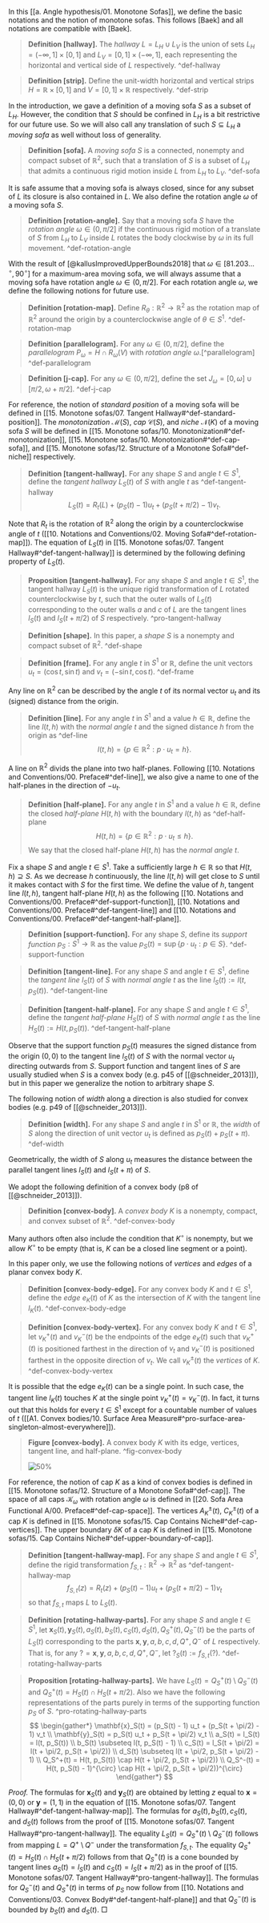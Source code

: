 In this [[a. Angle hypothesis/01. Monotone Sofas]], we define the basic notations and the notion of monotone sofas. This follows [Baek] and all notations are compatible with [Baek].

> __Definition [hallway].__ The _hallway_ $L = L_H \cup L_V$ is the union of sets $L_H = (-\infty, 1] \times [0, 1]$ and $L_V = [0, 1] \times (-\infty, 1]$, each representing the horizontal and vertical side of $L$ respectively. ^def-hallway

> __Definition [strip].__ Define the unit-width horizontal and vertical strips $H = \mathbb{R} \times [0, 1]$ and $V = [0, 1] \times \mathbb{R}$ respectively. ^def-strip

In the introduction, we gave a definition of a moving sofa $S$ as a subset of $L_H$. However, the condition that $S$ should be confined in $L_H$ is a bit restrictive for our future use. So we will also call any translation of such $S \subseteq L_H$ a _moving sofa_ as well without loss of generality.

> __Definition [sofa].__ A _moving sofa_ $S$ is a connected, nonempty and compact subset of $\mathbb{R}^2$, such that a translation of $S$ is a subset of $L_H$ that admits a continuous rigid motion inside $L$ from $L_H$ to $L_V$. ^def-sofa

It is safe assume that a moving sofa is always closed, since for any subset of $L$ its closure is also contained in $L$. We also define the rotation angle $\omega$ of a moving sofa $S$.

> __Definition [rotation-angle].__ Say that a moving sofa $S$ have the _rotation angle_ $\omega \in (0, \pi/2]$ if the continuous rigid motion of a translate of $S$ from $L_H$ to $L_V$ inside $L$ rotates the body clockwise by $\omega$ in its full movement. ^def-rotation-angle

With the result of [@kallusImprovedUpperBounds2018] that $\omega \in [81.203\dots^\circ, 90^\circ]$ for a maximum-area moving sofa, we will always assume that a moving sofa have rotation angle $\omega \in (0, \pi/2]$. For each rotation angle $\omega$, we define the following notions for future use.

> __Definition [rotation-map].__ Define $R_\theta : \mathbb{R}^2 \to \mathbb{R}^2$ as the rotation map of $\mathbb{R}^2$ around the origin by a counterclockwise angle of $\theta \in S^1$. ^def-rotation-map

> __Definition [parallelogram].__ For any $\omega \in (0, \pi/2]$, define the _parallelogram_ $P_\omega = H \cap R_\omega(V)$ with _rotation angle_ $\omega$.[^parallelogram] ^def-parallelogram

> __Definition [j-cap].__ For any $\omega \in (0, \pi/2]$, define the set $J_\omega = [0, \omega] \cup [\pi/2, \omega + \pi/2]$. ^def-j-cap

For reference, the notion of _standard position_ of a moving sofa will be defined in [[15. Monotone sofas/07. Tangent Hallway#^def-standard-position]]. The _monotonization_ $\mathcal{M}(S)$, _cap_ $\mathcal{C}(S)$, and _niche_ $\mathcal{N}(K)$ of a moving sofa $S$ will be defined in [[15. Monotone sofas/10. Monotonization#^def-monotonization]], [[15. Monotone sofas/10. Monotonization#^def-cap-sofa]], and [[15. Monotone sofas/12. Structure of a Monotone Sofa#^def-niche]] respectively.

> __Definition [tangent-hallway].__ For any shape $S$ and angle $t \in S^1$, define the _tangent hallway_ $L_S(t)$ of $S$ with angle $t$ as ^def-tangent-hallway
$$
L_S(t) = R_t(L) + (p_S(t) - 1)  u_t + (p_S(t + \pi/2) - 1) v_t.
$$

Note that $R_t$ is the rotation of $\mathbb{R}^2$ along the origin by a counterclockwise angle of $t$ ([[10. Notations and Conventions/02. Moving Sofa#^def-rotation-map]]). The equation of $L_S(t)$ in [[15. Monotone sofas/07. Tangent Hallway#^def-tangent-hallway]] is determined by the following defining property of $L_S(t)$.

> __Proposition [tangent-hallway].__ For any shape $S$ and angle $t \in S^1$, the tangent hallway $L_S(t)$ is the unique rigid transformation of $L$ rotated counterclockwise by $t$, such that the outer walls of $L_S(t)$ corresponding to the outer walls $a$ and $c$ of $L$ are the tangent lines $l_S(t)$ and $l_S(t + \pi/2)$ of $S$ respectively. ^pro-tangent-hallway

> __Definition [shape].__ In this paper, a _shape_ $S$ is a nonempty and compact subset of $\mathbb{R}^2$. ^def-shape

> __Definition [frame].__ For any angle $t$ in $S^1$ or $\mathbb{R}$, define the unit vectors $u_t = \left( \cos t, \sin t \right)$ and $v_t = \left( -\sin t,\cos t \right)$. ^def-frame

Any line on $\mathbb{R}^2$ can be described by the angle $t$ of its normal vector $u_t$ and its (signed) distance from the origin.

> __Definition [line].__ For any angle $t$ in $S^1$ and a value $h \in \mathbb{R}$, define the line $l(t, h)$ with the _normal angle_ $t$ and the signed distance $h$ from the origin as ^def-line
$$
l(t, h) = \left\{ p \in \mathbb{R}^2 : p \cdot u_t = h \right\}.
$$

A line on $\mathbb{R}^2$ divids the plane into two half-planes. Following [[10. Notations and Conventions/00. Preface#^def-line]], we also give a name to one of the half-planes in the direction of $-u_t$.

> __Definition [half-plane].__ For any angle $t$ in $S^1$ and a value $h \in \mathbb{R}$, define the closed _half-plane_ $H(t, h)$ with the boundary $l(t, h)$ as ^def-half-plane
$$
H(t, h) = \left\{ p \in \mathbb{R}^2 : p \cdot u_t \leq h \right\}.
$$
> We say that the closed half-plane $H(t, h)$ has the _normal angle_ $t$.

Fix a shape $S$ and angle $t \in S^1$. Take a sufficiently large $h \in \mathbb{R}$ so that $H(t, h) \supseteq S$. As we decrease $h$ continuously, the line $l(t, h)$ will get close to $S$ until it makes contact with $S$ for the first time. We define the value of $h$, tangent line $l(t, h)$, tangent half-plane $H(t, h)$ as the following [[10. Notations and Conventions/00. Preface#^def-support-function]], [[10. Notations and Conventions/00. Preface#^def-tangent-line]] and [[10. Notations and Conventions/00. Preface#^def-tangent-half-plane]].

> __Definition [support-function].__ For any shape $S$, define its _support function_ $p_S : S^1 \to \mathbb{R}$ as the value $p_S(t) = \sup \left\{ p \cdot u_t : p \in S \right\}$. ^def-support-function

> __Definition [tangent-line].__ For any shape $S$ and angle $t \in S^1$, define the _tangent line_ $l_S(t)$ of $S$ with _normal angle_ $t$ as the line $l_S(t) := l(t, p_S(t))$. ^def-tangent-line

> __Definition [tangent-half-plane].__ For any shape $S$ and angle $t \in S^1$, define the _tangent half-plane_ $H_S(t)$ of $S$ with _normal angle_ $t$ as the line $H_S(t) := H(t, p_S(t))$. ^def-tangent-half-plane

Observe that the support function $p_S(t)$ measures the signed distance from the origin $(0, 0)$ to the tangent line $l_S(t)$ of $S$ with the normal vector $u_t$ directing outwards from $S$. Support function and tangent lines of $S$ are usually studied when $S$ is a convex body (e.g. p45 of [[@schneider_2013]]), but in this paper we generalize the notion to arbitrary shape $S$.

The following notion of _width_ along a direction is also studied for convex bodies (e.g. p49 of [[@schneider_2013]]).

> __Definition [width].__ For any shape $S$ and angle $t$ in $S^1$ or $\mathbb{R}$, the _width_ of $S$ along the direction of unit vector $u_t$ is defined as $p_S(t) + p_S(t + \pi)$. ^def-width

Geometrically, the width of $S$ along $u_t$ measures the distance between the parallel tangent lines $l_S(t)$ and $l_S(t + \pi)$ of $S$.

We adopt the following definition of a convex body (p8 of [[@schneider_2013]]).

> __Definition [convex-body].__ A _convex body_ $K$ is a nonempty, compact, and convex subset of $\mathbb{R}^2$. ^def-convex-body

Many authors often also include the condition that $K^\circ$ is nonempty, but we allow $K^\circ$ to be empty (that is, $K$ can be a closed line segment or a point).

In this paper only, we use the following notions of _vertices_ and _edges_ of a planar convex body $K$.

> __Definition [convex-body-edge].__ For any convex body $K$ and $t \in S^1$, define the _edge_ $e_K(t)$ of $K$ as the intersection of $K$ with the tangent line $l_K(t)$. ^def-convex-body-edge

> __Definition [convex-body-vertex].__ For any convex body $K$ and $t \in S^1$, let $v_K^+(t)$ and $v_K^-(t)$ be the endpoints of the edge $e_K(t)$ such that $v_K^+(t)$ is positioned farthest in the direction of $v_t$ and $v_K^-(t)$ is positioned farthest in the opposite direction of $v_t$. We call $v_K^{\pm}(t)$ the _vertices_ of $K$. ^def-convex-body-vertex

It is possible that the edge $e_K(t)$ can be a single point. In such case, the tangent line $l_K(t)$ touches $K$ at the single point $v_K^+(t) = v_K^-(t)$. In fact, it turns out that this holds for every $t \in S^1$ except for a countable number of values of $t$ ([[A1. Convex bodies/10. Surface Area Measure#^pro-surface-area-singleton-almost-everywhere]]).

> __Figure [convex-body].__ A convex body $K$ with its edge, vertices, tangent line, and half-plane. ^fig-convex-body
> 
> ![50%](images/convex-body.svg)

For reference, the notion of cap $K$ as a kind of convex bodies is defined in [[15. Monotone sofas/12. Structure of a Monotone Sofa#^def-cap]]. The space of all caps $\mathcal{K}_\omega$ with rotation angle $\omega$ is defined in [[20. Sofa Area Functional A/00. Preface#^def-cap-space]]. The vertices $A_K^{\pm}(t)$, $C_K^{\pm}(t)$ of a cap $K$ is defined in [[15. Monotone sofas/15. Cap Contains Niche#^def-cap-vertices]]. The upper boundary $\delta K$ of a cap $K$ is defined in [[15. Monotone sofas/15. Cap Contains Niche#^def-upper-boundary-of-cap]].

> __Definition [tangent-hallway-map].__ For any shape $S$ and angle $t \in S^1$, define the rigid transformation $f_{S, t} : \mathbb{R}^2 \to \mathbb{R}^2$ as ^def-tangent-hallway-map
$$
f_{S, t}(z) = R_t(z) + (p_S(t) - 1)  u_t + (p_S(t + \pi/2) - 1) v_t
$$
> so that $f_{S, t}$ maps $L$ to $L_S(t)$.

> __Definition [rotating-hallway-parts].__ For any shape $S$ and angle $t \in S^1$, let $\mathbf{x}_S(t), \mathbf{y}_S(t), a_S(t), b_S(t), c_S(t), d_S(t), Q^+_S(t), Q^-_S(t)$ be the parts of $L_S(t)$ corresponding to the parts $\mathbf{x}, \mathbf{y}, a, b, c, d, Q^+, Q^-$ of $L$ respectively. That is, for any $? = \mathbf{x}, \mathbf{y}, a, b, c, d, Q^+, Q^-$, let $?_S(t) := f_{S, t}(?)$. ^def-rotating-hallway-parts

> __Proposition [rotating-hallway-parts].__ We have $L_S(t) = Q_S^+(t) \setminus Q_S^-(t)$ and $Q^+_S(t) = H_S(t) \cap H_S(t + \pi/2)$. Also we have the following representations of the parts purely in terms of the supporting function $p_S$ of $S$. ^pro-rotating-hallway-parts
$$
\begin{gather*}
\mathbf{x}_S(t) = (p_S(t) - 1) u_t + (p_S(t + \pi/2) - 1) v_t \\
\mathbf{y}_S(t) = p_S(t) u_t + p_S(t + \pi/2) v_t \\
a_S(t) = l_S(t) = l(t, p_S(t)) \\
b_S(t) \subseteq l(t, p_S(t) - 1) \\
c_S(t) = l_S(t + \pi/2) = l(t + \pi/2, p_S(t + \pi/2)) \\
d_S(t) \subseteq l(t + \pi/2, p_S(t + \pi/2) - 1) \\
Q_S^+(t) = H(t, p_S(t)) \cap H(t + \pi/2, p_S(t + \pi/2)) \\
Q_S^-(t) = H(t, p_S(t) - 1)^{\circ} \cap H(t + \pi/2, p_S(t + \pi/2))^{\circ}
\end{gather*}
$$

_Proof._ The formulas for $\mathbf{x}_S(t)$ and $\mathbf{y}_S(t)$ are obtained by letting $z$ equal to $\mathbf{x} = (0, 0)$ or $\mathbf{y} = (1, 1)$ in the equation of [[15. Monotone sofas/07. Tangent Hallway#^def-tangent-hallway-map]]. The formulas for $a_S(t), b_S(t), c_S(t)$, and $d_S(t)$ follows from the proof of [[15. Monotone sofas/07. Tangent Hallway#^pro-tangent-hallway]]. The equality $L_S(t) = Q_S^+(t) \setminus Q_S^-(t)$ follows from mapping $L = Q^+ \setminus Q^-$ under the transformation $f_{S, t}$. The equality $Q^+_S(t) = H_S(t) \cap H_S(t + \pi/2)$ follows from that $Q^+_S(t)$ is a cone bounded by tangent lines $a_S(t) = l_S(t)$ and $c_S(t) = l_S(t + \pi/2)$ as in the proof of [[15. Monotone sofas/07. Tangent Hallway#^pro-tangent-hallway]]. The formulas for $Q_S^-(t)$ and $Q_S^+(t)$ in terms of $p_S$ now follow from [[10. Notations and Conventions/03. Convex Body#^def-tangent-half-plane]] and that $Q_S^-(t)$ is bounded by $b_S(t)$ and $d_S(t)$. □
